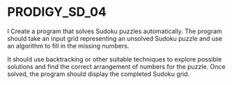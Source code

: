 # PRODIGY_SD_04
I Create a program that solves Sudoku puzzles automatically. The program should take an input grid representing an unsolved Sudoku puzzle and use an algorithm to fill in the missing numbers.

 

It should use backtracking or other suitable techniques to explore possible solutions and find the correct arrangement of numbers for the puzzle. Once solved, the program should display the completed Sudoku grid.
